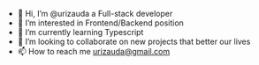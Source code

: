 - 👋 Hi, I’m @urizauda a Full-stack developer
- 👀 I’m interested in Frontend/Backend position
- 🌱 I’m currently learning Typescript
- 💞️ I’m looking to collaborate on new projects that better our lives
- 📫 How to reach me urizauda@gmail.com

<!---
urizauda/urizauda is a ✨ special ✨ repository because its `README.md` (this file) appears on your GitHub profile.
You can click the Preview link to take a look at your changes.
--->
